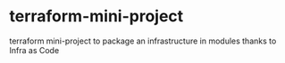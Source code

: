 # terraform-mini-project
terraform mini-project to package an infrastructure in modules thanks to Infra as Code
